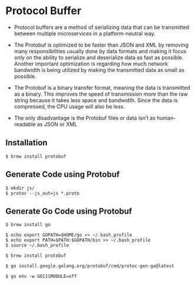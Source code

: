 # Protocol Buffer

* Protocol buffers are a method of serializing data that can be transmitted between multiple microservices in a platform-neutral way.

* The Protobuf is optimized to be faster than JSON and XML by removing many responsibilities usually done by data formats and making it focus only on the ability to serialize and deserialize data as fast as possible. Another important optimization is regarding how much network bandwidth is being utilized by making the transmitted data as small as possible.

* The Protobuf is a binary transfer format, meaning the data is transmitted as a binary. This improves the speed of transmission more than the raw string because it takes less space and bandwidth. Since the data is compressed, the CPU usage will also be less.

* The only disadvantage is the Protobuf files or data isn’t as human-readable as JSON or XML


## Installation

    $ brew install protobuf

## Generate Code using Protobuf

    $ mkdir js/
    $ protoc --js_out=js *.proto

## Generate Go Code using Protobuf

    $ brew install go

    $ echo export GOPATH=$HOME/go >> ~/.bash_profile
    $ echo export PATH=$PATH:$GOPATH/bin >> ~/.bash_profile
    $ source ~/.bash_profile

    $ brew install protobuf
    
    $ go install google.golang.org/protobuf/cmd/protoc-gen-go@latest

    $ go env -w GO111MODULE=off



